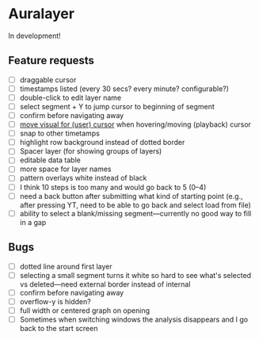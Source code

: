 # Auralayer

In development!

## Feature requests

- [ ] draggable cursor
- [ ] timestamps listed (every 30 secs? every minute? configurable?)
- [ ] double-click to edit layer name
- [ ] select segment + Y to jump cursor to beginning of segment
- [ ] confirm before navigating away
- [ ] [move visual for (user) cursor](https://developer.mozilla.org/en-US/docs/Web/CSS/cursor) when hovering/moving (playback) cursor
- [ ] snap to other timetamps
- [ ] highlight row background instead of dotted border
- [ ] Spacer layer (for showing groups of layers)
- [ ] editable data table
- [ ] more space for layer names
- [ ] pattern overlays white instead of black
- [ ] I think 10 steps is too many and would go back to 5 (0–4)
- [ ] need a back button after submitting what kind of starting point (e.g., after pressing YT, need to be able to go back and select load from file)
- [ ] ability to select a blank/missing segment—currently no good way to fill in a gap

## Bugs 

- [ ] dotted line around first layer
- [ ] selecting a small segment turns it white so hard to see what's selected vs deleted—need external border instead of internal
- [ ] confirm before navigating away
- [ ] overflow-y is hidden?
- [ ] full width or centered graph on opening
- [ ] Sometimes when switching windows the analysis disappears and I go back to the start screen